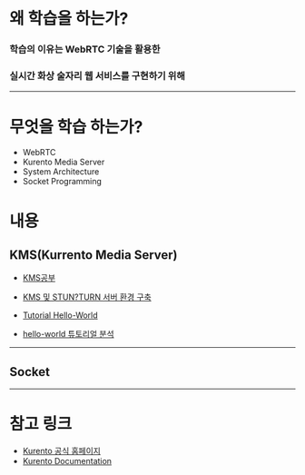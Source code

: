 # 왜 학습을 하는가?

### 학습의 이유는 WebRTC 기술을 활용한 

### 실시간 화상 술자리 웹 서비스를 구현하기 위해



------------------------------------------------------------------------

# 무엇을 학습 하는가?

+ WebRTC
+ Kurento Media Server
+ System Architecture
+ Socket Programming





# 내용

## KMS(Kurrento Media Server)

+ [KMS공부](https://lab.ssafy.com/s06-webmobile1-sub1/S06P11C202/-/blob/master/study/%EB%B0%95%EC%84%B1%EA%B1%B4/KMS%EA%B3%B5%EB%B6%80.md)

+ [KMS 및 STUN?TURN 서버 환경 구축](https://lab.ssafy.com/s06-webmobile1-sub1/S06P11C202/-/blob/master/study/%EB%B0%95%EC%84%B1%EA%B1%B4/KMS%20%EB%B0%8F%20Turn%EC%84%9C%EB%B2%84%20%ED%99%98%EA%B2%BD%20%EA%B5%AC%EC%B6%95.md)

+ [Tutorial Hello-World](https://lab.ssafy.com/s06-webmobile1-sub1/S06P11C202/-/blob/master/study/%EB%B0%95%EC%84%B1%EA%B1%B4/kurento%20Tutorial-Hello-World.md)

+ [hello-world 튜토리얼 분석](https://lab.ssafy.com/s06-webmobile1-sub1/S06P11C202/-/blob/master/study/%EB%B0%95%EC%84%B1%EA%B1%B4/kurento-hello-world%20tutorial%20%EB%B6%84%EC%84%9D.md)

  

------------------------------------------------



## Socket







---------------------------------------



# 참고 링크



+ [Kurento 공식 홈페이지](https://www.kurento.org/)
+ [Kurento Documentation](https://doc-kurento.readthedocs.io/en/latest/)







